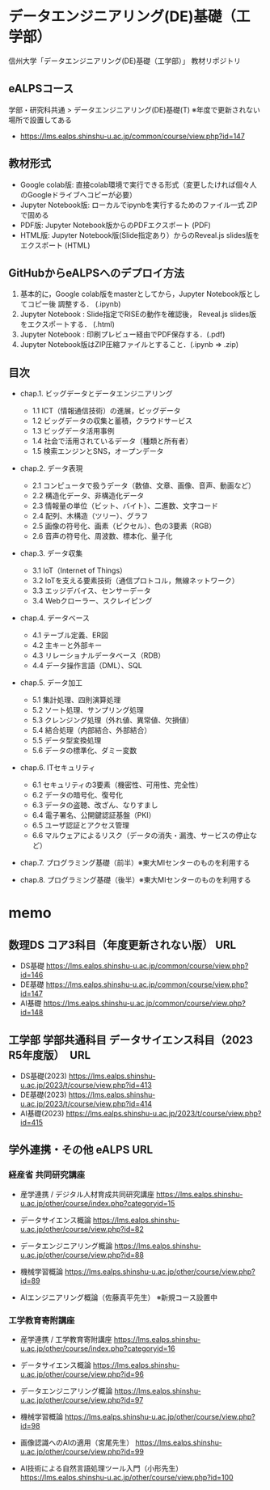 # データエンジニアリング(DE)基礎（工学部）

信州大学「データエンジニアリング(DE)基礎（工学部）」 教材リポジトリ

## eALPSコース

学部・研究科共通 > データエンジニアリング(DE)基礎(T) ※年度で更新されない場所で設置してある

* https://lms.ealps.shinshu-u.ac.jp/common/course/view.php?id=147


## 教材形式

* Google colab版: 直接colab環境で実行できる形式（変更したければ個々人のGoogleドライブへコピーが必要）
* Jupyter Notebook版: ローカルでipynbを実行するためのファイル一式 ZIPで固める
* PDF版: Jupyter Notebook版からのPDFエクスポート (PDF)
* HTML版: Jupyter Notebook版(Slide指定あり）からのReveal.js slides版をエクスポート (HTML)

## GitHubからeALPSへのデプロイ方法

1. 基本的に，Google colab版をmasterとしてから，Jupyter Notebook版としてコピー後 調整する． (.ipynb)
2. Jupyter Notebook : Slide指定でRISEの動作を確認後， Reveal.js slides版をエクスポートする． (.html)
3. Jupyter Notebook : 印刷プレビュー経由でPDF保存する．(.pdf)
4. Jupyter Notebook版はZIP圧縮ファイルとすること．(.ipynb ⇒ .zip)

## 目次

* chap.1. ビッグデータとデータエンジニアリング
  * 1.1 ICT（情報通信技術）の進展，ビッグデータ
  * 1.2 ビッグデータの収集と蓄積，クラウドサービス
  * 1.3 ビッグデータ活用事例
  * 1.4 社会で活用されているデータ（種類と所有者）
  * 1.5 検索エンジンとSNS，オープンデータ

* chap.2. データ表現
  * 2.1 コンピュータで扱うデータ（数値、文章、画像、音声、動画など）
  * 2.2 構造化データ、非構造化データ
  * 2.3 情報量の単位（ビット、バイト）、二進数、文字コード
  * 2.4 配列、木構造（ツリー）、グラフ
  * 2.5 画像の符号化、画素（ピクセル）、⾊の3要素（RGB）
  * 2.6 ⾳声の符号化、周波数、標本化、量⼦化

* chap.3. データ収集
  * 3.1 IoT（Internet of Things）
  * 3.2 IoTを支える要素技術（通信プロトコル，無線ネットワーク）
  * 3.3 エッジデバイス、センサーデータ
  * 3.4 Webクローラー、スクレイピング
 
* chap.4. データベース
  * 4.1 テーブル定義、ER図
  * 4.2 主キーと外部キー
  * 4.3 リレーショナルデータベース（RDB）
  * 4.4 データ操作⾔語（DML）、SQL

* chap.5. データ加⼯
  * 5.1 集計処理、四則演算処理
  * 5.2 ソート処理、サンプリング処理
  * 5.3 クレンジング処理（外れ値、異常値、欠損値）
  * 5.4 結合処理（内部結合、外部結合）
  * 5.5 データ型変換処理
  * 5.6 データの標準化、ダミー変数

* chap.6. ITセキュリティ
  * 6.1 セキュリティの3要素（機密性、可用性、完全性）
  * 6.2 データの暗号化、復号化
  * 6.3 データの盗聴、改ざん、なりすまし
  * 6.4 電⼦署名、公開鍵認証基盤（PKI）
  * 6.5 ユーザ認証とアクセス管理
  * 6.6 マルウェアによるリスク（データの消失・漏洩、サービスの停⽌など）

* chap.7. プログラミング基礎（前半）※東大MIセンターのものを利用する
* chap.8. プログラミング基礎（後半）※東大MIセンターのものを利用する


# memo

## 数理DS コア3科目（年度更新されない版） URL

* DS基礎 https://lms.ealps.shinshu-u.ac.jp/common/course/view.php?id=146
* DE基礎 https://lms.ealps.shinshu-u.ac.jp/common/course/view.php?id=147
* AI基礎 https://lms.ealps.shinshu-u.ac.jp/common/course/view.php?id=148

## 工学部 学部共通科目 データサイエンス科目（2023 R5年度版）　URL

* DS基礎(2023) https://lms.ealps.shinshu-u.ac.jp/2023/t/course/view.php?id=413
* DE基礎(2023) https://lms.ealps.shinshu-u.ac.jp/2023/t/course/view.php?id=414
* AI基礎(2023) https://lms.ealps.shinshu-u.ac.jp/2023/t/course/view.php?id=415


## 学外連携・その他 eALPS URL

### 経産省 共同研究講座

* 産学連携 / デジタル人材育成共同研究講座
https://lms.ealps.shinshu-u.ac.jp/other/course/index.php?categoryid=15

* データサイエンス概論
https://lms.ealps.shinshu-u.ac.jp/other/course/view.php?id=82
* データエンジニアリング概論
https://lms.ealps.shinshu-u.ac.jp/other/course/view.php?id=88
* 機械学習概論
https://lms.ealps.shinshu-u.ac.jp/other/course/view.php?id=89
* AIエンジニアリング概論（佐藤真平先生）
※新規コース設置中

### 工学教育寄附講座

* 産学連携 / 工学教育寄附講座
https://lms.ealps.shinshu-u.ac.jp/other/course/index.php?categoryid=16

* データサイエンス概論
https://lms.ealps.shinshu-u.ac.jp/other/course/view.php?id=96
* データエンジニアリング概論
https://lms.ealps.shinshu-u.ac.jp/other/course/view.php?id=97
* 機械学習概論
https://lms.ealps.shinshu-u.ac.jp/other/course/view.php?id=98
* 画像認識へのAIの適用（宮尾先生）
https://lms.ealps.shinshu-u.ac.jp/other/course/view.php?id=99
* AI技術による自然言語処理ツール入門（小形先生）
https://lms.ealps.shinshu-u.ac.jp/other/course/view.php?id=100
